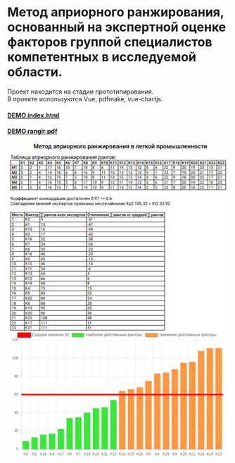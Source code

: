 # Метод априорного ранжирования, основанный на экспертной оценке факторов группой специалистов компетентных в исследуемой области.  
Проект находится на стадии прототипирования.  
В проекте используются Vue, pdfmake, vue-chartjs.  
#### [DEMO index.html](dist/allInOneUponRequest.html)
#### [DEMO rangir.pdf](dist/rangir.pdf)
![result](dist/rangir.jpeg)
